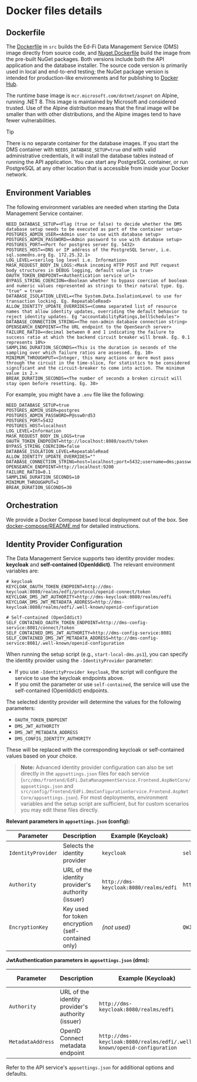# Docker files details

## Dockerfile

The [Dockerfile](../src/Dockerfile) in `src` builds the Ed-Fi Data Management
Service (DMS) image directly from source code, and
[Nuget.Dockerfile](../src/dms/Nuget.Dockerfile) build the image from the
pre-built NuGet packages. Both versions include both the API application and the
database installer. The source code version is primarily used in local and
end-to-end testing; the NuGet package version is intended for production-like
environments and for publishing to [Docker
Hub](https://hub.docker.com/u/edfialliance).

The runtime base image is `mcr.microsoft.com/dotnet/aspnet` on Alpine, running
.NET 8. This image is maintained by Microsoft and considered trusted. Use of the
Alpine distribution means that the final image will be smaller than with other
distributions, and the Alpine images tend to have fewer vulnerabilities.

> [!TIP]
> There is no separate container for the database images. If you start the DMS
> container with `NEEDS_DATABASE_SETUP=true` _and_ with valid administrative
> credentials, it will install the database tables instead of running the API
> application. You can start any PostgreSQL container, or run PostgreSQL at
> any other location that is accessible from inside your Docker network.

## Environment Variables

The following environment variables are needed when starting the Data Management
Service container.

```none
NEED_DATABASE_SETUP=<Flag (true or false) to decide whether the DMS database setup needs to be executed as part of the container setup>
POSTGRES_ADMIN_USER=<Admin user to use with database setup>
POSTGRES_ADMIN_PASSWORD=<Admin password to use with database setup>
POSTGRES_PORT=<Port for postgres server Eg. 5432>
POSTGRES_HOST=<DNS or IP address of the PostgreSQL Server, i.e. sql.somedns.org Eg. 172.25.32.1>
LOG_LEVEL=<serilog log level i.e. Information>
MASK_REQUEST_BODY_IN_LOGS:<Mask incoming HTTP POST and PUT request body structures in DEBUG logging, default value is true>
OAUTH_TOKEN_ENDPOINT=<Authentication service url>
BYPASS_STRING_COERCION=<Boolean whether to bypass coercion of boolean and numeric values represented as strings to their natural type. Eg. "true" = true>
DATABASE_ISOLATION_LEVEL=<The System.Data.IsolationLevel to use for transaction locking. Eg. RepeatableRead>
ALLOW_IDENTITY_UPDATE_OVERRIDES=<Comma separated list of resource names that allow identity updates, overriding the default behavior to reject identity updates. Eg "accountabilityRatings,bellSchedules">
DATABASE_CONNECTION_STRING=<The non-admin database connection string>
OPENSEARCH_ENDPOINT=<The URL endpoint to the OpenSearch server>
FAILURE_RATIO=<decimal between 0 and 1 indicating the failure to success ratio at which the backend circuit breaker will break. Eg. 0.1 represents 10%>
SAMPLING_DURATION_SECONDS=<This is the duration in seconds of the sampling over which failure ratios are assessed. Eg. 10>
MINIMUM_THROUGHPUT=<Integer, this many actions or more must pass through the circuit in the time-slice, for statistics to be considered significant and the circuit-breaker to come into action. The minimum value is 2.>
BREAK_DURATION_SECONDS=<The number of seconds a broken circuit will stay open before resetting. Eg. 30>
```

For example, you might have a `.env` file like the following:

```none
NEED_DATABASE_SETUP=true
POSTGRES_ADMIN_USER=postgres
POSTGRES_ADMIN_PASSWORD=P@ssw0rd53
POSTGRES_PORT=5432
POSTGRES_HOST=localhost
LOG_LEVEL=Information
MASK_REQUEST_BODY_IN_LOGS=true
OAUTH_TOKEN_ENDPOINT=http://localhost:8080/oauth/token
BYPASS_STRING_COERCION=false
DATABASE_ISOLATION_LEVEL=RepeatableRead
ALLOW_IDENTITY_UPDATE_OVERRIDES=""
DATABASE_CONNECTION_STRING=host=localhost;port=5432;username=dms;password=P@ssw0rd;database=edfi_datamanagementservice;
OPENSEARCH_ENDPOINT=http://localhost:9200
FAILURE_RATIO=0.1
SAMPLING_DURATION_SECONDS=10
MINIMUM_THROUGHPUT=2
BREAK_DURATION_SECONDS=30
```

## Orchestration

We provide a Docker Compose based local deployment out of the box. See
[docker-compose/README.md](../eng/docker-compose/README.md) for detailed
instructions.

## Identity Provider Configuration

The Data Management Service supports two identity provider modes: **keycloak** and **self-contained (OpenIddict)**. The relevant environment variables are:

```none
# keycloak
KEYCLOAK_OAUTH_TOKEN_ENDPOINT=http://dms-keycloak:8080/realms/edfi/protocol/openid-connect/token
KEYCLOAK_DMS_JWT_AUTHORITY=http://dms-keycloak:8080/realms/edfi
KEYCLOAK_DMS_JWT_METADATA_ADDRESS=http://dms-keycloak:8080/realms/edfi/.well-known/openid-configuration

# Self-contained (OpenIddict)
SELF_CONTAINED_OAUTH_TOKEN_ENDPOINT=http://dms-config-service:8081/connect/token
SELF_CONTAINED_DMS_JWT_AUTHORITY=http://dms-config-service:8081
SELF_CONTAINED_DMS_JWT_METADATA_ADDRESS=http://dms-config-service:8081/.well-known/openid-configuration
```

When running the setup script (e.g., `start-local-dms.ps1`), you can specify the identity provider using the `-IdentityProvider` parameter:

- If you use `-IdentityProvider keycloak`, the script will configure the service to use the keycloak endpoints above.
- If you omit the parameter or use `self-contained`, the service will use the self-contained (OpenIddict) endpoints.

The selected identity provider will determine the values for the following parameters:

- `OAUTH_TOKEN_ENDPOINT`
- `DMS_JWT_AUTHORITY`
- `DMS_JWT_METADATA_ADDRESS`
- `DMS_CONFIG_IDENTITY_AUTHORITY`

These will be replaced with the corresponding keycloak or self-contained values based on your choice.

> **Note:**
> Advanced identity provider configuration can also be set directly in the `appsettings.json` files for each service (`src/dms/frontend/EdFi.DataManagementService.Frontend.AspNetCore/appsettings.json` and `src/config/frontend/EdFi.DmsConfigurationService.Frontend.AspNetCore/appsettings.json`).
> For most deployments, environment variables and the setup script are sufficient, but for custom scenarios you may edit these files directly.

**Relevant parameters in `appsettings.json` (config):**

| Parameter                          | Description                                                      | Example (Keycloak)                                   | Example (Self-contained)                      |
|------------------------------------|------------------------------------------------------------------|------------------------------------------------------|-----------------------------------------------|
| `IdentityProvider`                 | Selects the identity provider                                    | `keycloak`                                           | `self-contained`                              |
| `Authority`                        | URL of the identity provider's authority (issuer)                | `http://dms-keycloak:8080/realms/edfi`              | `http://dms-config-service:8081`              |
| `EncryptionKey`                    | Key used for token encryption (self-contained only)              | _(not used)_                                         | `QWJjZGVmZ2hpamtsbW5vcHFyc3R1dnd4eXo0NTY3ODkwMTIz` |

**JwtAuthentication parameters in `appsettings.json` (dms):**

| Parameter                  | Description                                         | Example (Keycloak)                                   | Example (Self-contained)                      |
|---------------------------|-----------------------------------------------------|------------------------------------------------------|-----------------------------------------------|
| `Authority`               | URL of the identity provider's authority (issuer)   | `http://dms-keycloak:8080/realms/edfi`              | `http://dms-config-service:8081`              |
| `MetadataAddress`         | OpenID Connect metadata endpoint                    | `http://dms-keycloak:8080/realms/edfi/.well-known/openid-configuration` | `http://dms-config-service:8081/.well-known/openid-configuration` |

Refer to the API service's `appsettings.json` for additional options and defaults.
